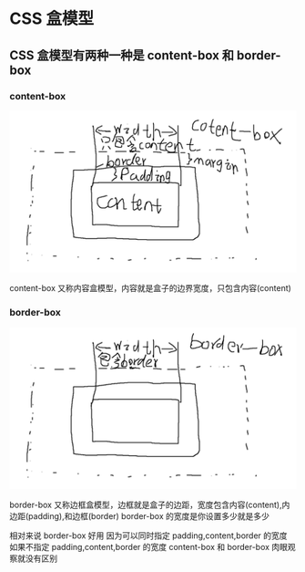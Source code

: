 # CSS 盒模型

## CSS 盒模型有两种一种是 content-box 和 border-box

### content-box

<img src="images/content-box.png"/>

content-box 又称内容盒模型，内容就是盒子的边界宽度，只包含内容(content)

### border-box

<img src="images/border-box.png"/>

border-box 又称边框盒模型，边框就是盒子的边距，宽度包含内容(content),内边距(padding),和边框(border) border-box 的宽度是你设置多少就是多少

相对来说 border-box 好用 因为可以同时指定 padding,content,border 的宽度 如果不指定 padding,content,border 的宽度 content-box 和 border-box 肉眼观察就没有区别
